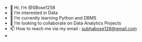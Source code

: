 - 👋 Hi, I’m @SBose1258
- 👀 I’m interested in Data
- 🌱 I’m currently learning Python and DBMS
- 💞️ I’m looking to collaborate on Data Analytics Projects
- 📫 How to reach me via my email : subhabose128@gmail.com
-
